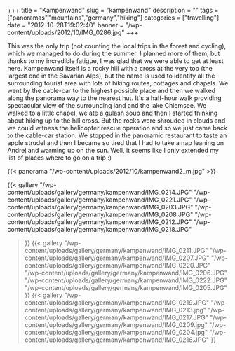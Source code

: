 +++
title = "Kampenwand"
slug = "kampenwand"
description = ""
tags = ["panoramas","mountains","germany","hiking"]
categories = ["travelling"]
date = "2012-10-28T19:02:40"
banner = "/wp-content/uploads/2012/10/IMG_0286.jpg"
+++

This was the only trip (not counting the local trips in the forest and cycling), which we managed to
do during the summer. I planned more of them, but thanks to my incredible fatigue, I was glad that we were able to get at
least here. Kampenwand itself is a rocky hill with a cross at the very top (the largest one in the
Bavarian Alps), but the name is used to identify all the surrounding tourist area with lots of
hiking routes, cottages and chapels. We went by the cable-car to the highest possible place and
then we walked along the panorama way to the nearest hut. It's a half-hour walk providing
spectacular view of the surrounding land and the lake Chiemsee. We walked to a little chapel, we
ate a gulash soup and then I started thinking about hiking up to the hill cross. But the rocks were
shrouded in clouds and we could witness the helicopter rescue operation and so we just came back to
the cable-car station. We stopped in the panoramic restaurant to taste an apple strudel and then I
became so tired that I had to take a nap leaning on Andrej and warming up on the sun. Well, it
seems like I only extended my list of places where to go on a trip :)

{{< panorama "/wp-content/uploads/2012/10/kampenwand2_m.jpg"  >}}

 {{< gallery
    "/wp-content/uploads/gallery/germany/kampenwand/IMG_0214.JPG"
    "/wp-content/uploads/gallery/germany/kampenwand/IMG_0221.JPG"
    "/wp-content/uploads/gallery/germany/kampenwand/IMG_0203.JPG"
    "/wp-content/uploads/gallery/germany/kampenwand/IMG_0208.JPG"
    "/wp-content/uploads/gallery/germany/kampenwand/IMG_0212.JPG"
    "/wp-content/uploads/gallery/germany/kampenwand/IMG_0218.JPG"
>}}
 {{< gallery
    "/wp-content/uploads/gallery/germany/kampenwand/IMG_0211.JPG"
    "/wp-content/uploads/gallery/germany/kampenwand/IMG_0207.JPG"
    "/wp-content/uploads/gallery/germany/kampenwand/IMG_0220.JPG"
    "/wp-content/uploads/gallery/germany/kampenwand/IMG_0206.JPG"
    "/wp-content/uploads/gallery/germany/kampenwand/IMG_0222.JPG"
    "/wp-content/uploads/gallery/germany/kampenwand/IMG_0205.JPG"
>}}
 {{< gallery
    "/wp-content/uploads/gallery/germany/kampenwand/IMG_0219.JPG"
    "/wp-content/uploads/gallery/germany/kampenwand/IMG_0213.jpg"
    "/wp-content/uploads/gallery/germany/kampenwand/IMG_0217.JPG"
    "/wp-content/uploads/gallery/germany/kampenwand/IMG_0209.jpg"
    "/wp-content/uploads/gallery/germany/kampenwand/IMG_0204.jpg"
    "/wp-content/uploads/gallery/germany/kampenwand/IMG_0216.JPG"
>}}

